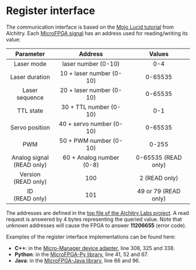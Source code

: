 # Register interface

The communication interface is based on the [Mojo Lucid tutorial](https://alchitry.com/blogs/tutorials/register-interface) from Alchitry. Each [MicroFPGA signal](microfpga.md) has an address used for reading/writing its value:

|           Parameter           |         Address          |        Values        |
| :---------------------------: | :----------------------: | :------------------: |
|          Laser mode           |   laser number (0-10)    |         0-4          |
|        Laser duration         | 10 + laser number (0-10) |       0-65535        |
|        Laser sequence         | 20 + laser number (0-10) |       0-65535        |
|           TTL state           |  30 + TTL number (0-10)  |         0-1          |
|        Servo position         | 40 + servo number (0-10) |       0-65535        |
|              PWM              |  50 + PWM number (0-10)  |        0-255         |
| Analog signal <br>(READ only) | 60 + Analog number (0-8) | 0-65535 (READ only)  |
|    Version <br>(READ only)    |           100            |    2 (READ only)     |
|      ID<br />(READ only)      |           101            | 49 or 79 (READ only) |

The addresses are defined in the [top file of the Alchitry Labs project](https://github.com/jdeschamps/MicroFPGA/blob/master/Au_firmware/source/au_top.luc). A read request is answered by 4 bytes representing the queried value. Note that unknown addresses will cause the FPGA to answer **11206655** (error code).

Examples of the register interface implementations can be found here:

- **C++**: in the [Micro-Manager device adapter](https://github.com/jdeschamps/MicroFPGA/blob/master/Device_Adapter/MicroFPGA.cpp), line 308, 325 and 338.
- **Python**: in the [MicroFPGA-Py library](https://github.com/jdeschamps/MicroFPGA/blob/master/MicroFPGA-Py/microfpga/regint.py), line 41, 52 and 67.
- **Java**: in the [MicroFPGA-Java library](https://github.com/jdeschamps/MicroFPGA/blob/master/MicroFPGA-Java/src/main/java/de/embl/rieslab/microfpga/regint/RegisterInterface.java), line 66 and 96.



